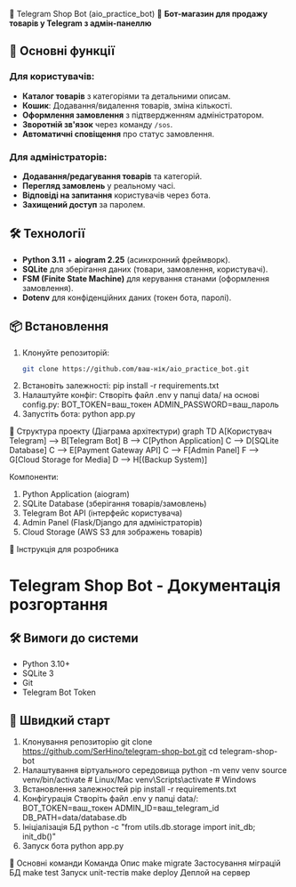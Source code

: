 🤖 Telegram Shop Bot (aio_practice_bot) 🛒
**Бот-магазин для продажу товарів у Telegram з адмін-панеллю**  

## 📌 Основні функції  
### Для користувачів:  
- **Каталог товарів** з категоріями та детальними описам.  
- **Кошик**: Додавання/видалення товарів, зміна кількості.  
- **Оформлення замовлення** з підтвердженням адміністратором.  
- **Зворотній зв'язок** через команду `/sos`.  
- **Автоматичні сповіщення** про статус замовлення.  

### Для адміністраторів:  
- **Додавання/редагування товарів** та категорій.  
- **Перегляд замовлень** у реальному часі.  
- **Відповіді на запитання** користувачів через бота.  
- **Захищений доступ** за паролем.  

## 🛠 Технології  
- **Python 3.11** + **aiogram 2.25** (асинхронний фреймворк).  
- **SQLite** для зберігання даних (товари, замовлення, користувачі).  
- **FSM (Finite State Machine)** для керування станами (оформлення замовлення).  
- **Dotenv** для конфіденційних даних (токен бота, паролі).  

## 📦 Встановлення  
1. Клонуйте репозиторій:  
   ```bash
   git clone https://github.com/ваш-нік/aio_practice_bot.git
2. Встановіть залежності:
   pip install -r requirements.txt
3. Налаштуйте конфіг:
    Створіть файл .env у папці data/ на основі config.py:
   BOT_TOKEN=ваш_токен
   ADMIN_PASSWORD=ваш_пароль
4. Запустіть бота:
   python app.py

📂 Структура проекту (Діаграма архітектури)
graph TD
    A[Користувач Telegram] --> B[Telegram Bot]
    B --> C[Python Application]
    C --> D[SQLite Database]
    C --> E[Payment Gateway API]
    C --> F[Admin Panel]
    F --> G[Cloud Storage for Media]
    D --> H[(Backup System)]

Компоненти:

1. Python Application (aiogram)
2. SQLite Database (зберігання товарів/замовлень)
3. Telegram Bot API (інтерфейс користувача)
4. Admin Panel (Flask/Django для адміністраторів)
5. Cloud Storage (AWS S3 для зображень товарів)


📝 Інструкція для розробника
# Telegram Shop Bot - Документація розгортання

## 🛠 Вимоги до системи
- Python 3.10+
- SQLite 3
- Git
- Telegram Bot Token

## 🚀 Швидкий старт

1. Клонування репозиторію
   git clone https://github.com/SerHino/telegram-shop-bot.git
   cd telegram-shop-bot
2. Налаштування віртуального середовища
   python -m venv venv
   source venv/bin/activate  # Linux/Mac
   venv\Scripts\activate     # Windows
3. Встановлення залежностей
   pip install -r requirements.txt
4. Конфігурація
   Створіть файл .env у папці data/:
   BOT_TOKEN=ваш_токен
   ADMIN_ID=ваш_telegram_id
   DB_PATH=data/database.db
5. Ініціалізація БД
   python -c "from utils.db.storage import init_db; init_db()"
6. Запуск бота
   python app.py
   
🔧 Основні команди
Команда	      Опис
make migrate	Застосування міграцій БД
make test	   Запуск unit-тестів
make deploy	   Деплой на сервер

